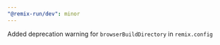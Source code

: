 ```yaml
---
"@remix-run/dev": minor
---
```


Added deprecation warning for `browserBuildDirectory` in `remix.config`

